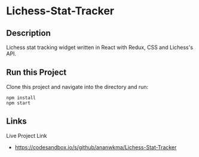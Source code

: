 # Lichess-Stat-Tracker

## Description

Lichess stat tracking widget written in React with Redux, CSS and Lichess's API.

## Run this Project

Clone this project and navigate into the directory and run:

```
npm install
npm start
```
## Links

Live Project Link
- https://codesandbox.io/s/github/ananwkma/Lichess-Stat-Tracker
